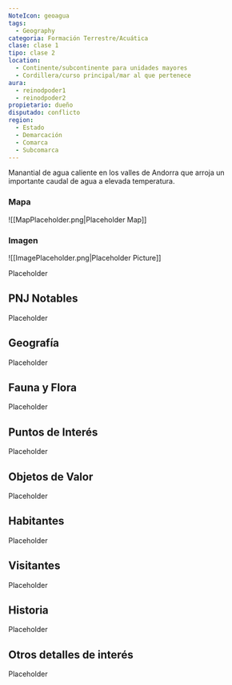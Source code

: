 ```yaml
---
NoteIcon: geoagua
tags:
  - Geography 
categoria: Formación Terrestre/Acuática
clase: clase 1
tipo: clase 2
location: 
  - Continente/subcontinente para unidades mayores
  - Cordillera/curso principal/mar al que pertenece 
aura:
  - reinodpoder1
  - reinodpoder2
propietario: dueño
disputado: conflicto
region:
  - Estado 
  - Demarcación
  - Comarca
  - Subcomarca
---
```





 <section class="wa-section main-content"><p>Manantial de agua caliente en los valles de Andorra que arroja un importante caudal de agua a elevada temperatura. </p></section>   

### Mapa
![[MapPlaceholder.png|Placeholder Map]]

### Imagen
![[ImagePlaceholder.png|Placeholder Picture]]

Placeholder

## PNJ Notables
Placeholder

## Geografía
Placeholder

## Fauna y Flora
Placeholder

## Puntos de Interés
Placeholder

## Objetos de Valor
Placeholder

## Habitantes
Placeholder

## Visitantes
Placeholder

## Historia
Placeholder

## Otros detalles de interés
Placeholder

